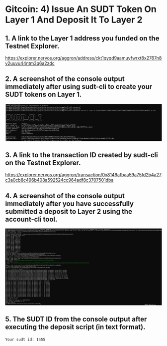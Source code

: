 # Gitcoin: 4) Issue An SUDT Token On Layer 1 And Deposit It To Layer 2

## 1. A link to the Layer 1 address you funded on the Testnet Explorer.

https://explorer.nervos.org/aggron/address/ckt1qyqd9aamuyfwrxt8x2767n8v2uuvu44ntm3q6a2zdc

## 2. A screenshot of the console output immediately after using sudt-cli to create your SUDT tokens on Layer 1.

![](sudt.png)


## 3. A link to the transaction ID created by sudt-cli on the Testnet Explorer.

https://explorer.nervos.org/aggron/transaction/0x8146afbaa59a75fd2b4a27c3a0cb8c496b408a592524cc964adf8c3707501dba

## 4. A screenshot of the console output immediately after you have successfully submitted a deposit to Layer 2 using the account-cli tool.

![](layer2_deposit.png)

## 5. The SUDT ID from the console output after executing the deposit script (in text format).

```Your sudt id: 1455```



